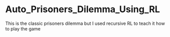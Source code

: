 # Auto_Prisoners_Dilemma_Using_RL
 This is the classic prisoners dilemma but I used recursive RL to teach it how to play the game
